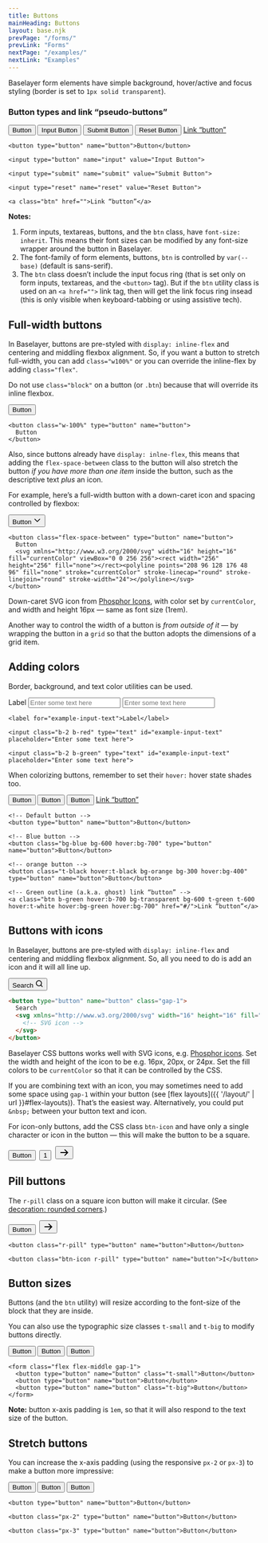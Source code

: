 ```yaml
---
title: Buttons
mainHeading: Buttons
layout: base.njk
prevPage: "/forms/"
prevLink: "Forms"
nextPage: "/examples/"
nextLink: "Examples"
---
```


Baselayer form elements have simple background, hover/active and focus styling (border is set to `1px solid transparent`). 

### Button types and link “pseudo-buttons”

<form class="mt-2 mb-3">
  <button type="button" name="button">Button</button>
  <input type="button" name="input" value="Input Button">
  <input type="submit" name="submit" value="Submit Button">
  <input type="reset" name="reset" value="Reset Button">
  <a class="btn" href="">Link “button”</a>
</form>

```
<button type="button" name="button">Button</button>

<input type="button" name="input" value="Input Button">

<input type="submit" name="submit" value="Submit Button">

<input type="reset" name="reset" value="Reset Button">

<a class="btn" href="">Link “button”</a>
```

**Notes:**

1. Form inputs, textareas, buttons, and the `btn` class, have `font-size: inherit`. This means their font sizes can be modified by any font-size wrapper around the button in Baselayer.
2. The font-family of form elements, buttons, `btn` is controlled by `var(--base)` (default is sans-serif).
3. The `btn` class doesn’t include the input focus ring (that is set only on form inputs, textareas, and the `<button>` tag). But if the `btn` utility class is used on an `<a href="">` link tag, then will get the link focus ring insead (this is only visible when keyboard-tabbing or using assistive tech).

## Full-width buttons

In Baselayer, buttons are pre-styled with `display: inline-flex` and centering and middling flexbox alignment. So, if you want a button to stretch full-width, you can add `class="w100%"` or you can override the inline-flex by adding `class="flex"`.

<div aria-label="Note" class="popout mb-2 bl-3 b-orange b-300 p-2 t-black bg-orange bg-100">
  Do not use <code>class="block"</code> on a button (or <code>.btn</code>) because that will override its inline flexbox.
</div>

<button class="w-100% my-2" type="button" name="button">Button</button>

```
<button class="w-100%" type="button" name="button">
  Button
</button>
```

Also, since buttons already have `display: inlne-flex`, this means that adding the `flex-space-between` class to the button will also stretch the button _if you have more than one item_ inside the button, such as the descriptive text _plus_ an icon.

For example, here’s a full-width button with a down-caret icon and spacing controlled by flexbox:

<button class="mt-2 mb-3 flex-space-between" type="button" name="button">
  Button
  <svg xmlns="http://www.w3.org/2000/svg" width="16" height="16" fill="currentColor" viewBox="0 0 256 256"><rect width="256" height="256" fill="none"></rect><polyline points="208 96 128 176 48 96" fill="none" stroke="currentColor" stroke-linecap="round" stroke-linejoin="round" stroke-width="24"></polyline></svg>
</button>

```
<button class="flex-space-between" type="button" name="button">
  Button
  <svg xmlns="http://www.w3.org/2000/svg" width="16" height="16" fill="currentColor" viewBox="0 0 256 256"><rect width="256" height="256" fill="none"></rect><polyline points="208 96 128 176 48 96" fill="none" stroke="currentColor" stroke-linecap="round" stroke-linejoin="round" stroke-width="24"></polyline></svg>
</button>
```

Down-caret SVG icon from [Phosphor Icons](https://phosphoricons.com/), with color set by `currentColor`, and width and height 16px — same as font size (1rem).

Another way to control the width of a button is _from outside of it_ — by wrapping the button in a `grid` so that the button adopts the dimensions of a grid item.

## Adding colors

Border, background, and text color utilities can be used.

<form class="mt-2 mb-3">
  <label for="example-input-text">Label</label>
  <input class="b-2 b-red" type="text" id="example-input-text" placeholder="Enter some text here">
  <input class="b-2 b-green" type="text" id="example-input-text" placeholder="Enter some text here">
</form>

```
<label for="example-input-text">Label</label>

<input class="b-2 b-red" type="text" id="example-input-text" placeholder="Enter some text here">

<input class="b-2 b-green" type="text" id="example-input-text" placeholder="Enter some text here">
```

When colorizing buttons, remember to set their `hover:` hover state shades too.

<form>
  <p>
    <button type="button" name="button">Button</button>
    <button class="bg-blue bg-600 hover:bg-700" type="button" name="button">Button</button>
    <button class="t-black hover:t-black bg-orange bg-300 hover:bg-400" type="button" name="button">Button</button>
    <a class="btn b-green hover:b-700 bg-transparent bg-600 t-green t-600 hover:t-white hover:bg-green hover:bg-700" href="#/">Link “button”</a>
  </p>
</form>

```
<!-- Default button -->
<button type="button" name="button">Button</button>

<!-- Blue button -->
<button class="bg-blue bg-600 hover:bg-700" type="button" name="button">Button</button>

<!-- orange button -->
<button class="t-black hover:t-black bg-orange bg-300 hover:bg-400" type="button" name="button">Button</button>

<!-- Green outline (a.k.a. ghost) link “button” -->
<a class="btn b-green hover:b-700 bg-transparent bg-600 t-green t-600 hover:t-white hover:bg-green hover:bg-700" href="#/">Link “button”</a>
```

## Buttons with icons

In Baselayer, buttons are pre-styled with `display: inline-flex` and centering and middling flexbox alignment. So, all you need to do is add an icon and it will all line up.

<p>
  <button type="button" name="button" class="gap-1">
    Search
    <svg xmlns="http://www.w3.org/2000/svg" width="16" height="16" fill="currentColor" viewBox="0 0 256 256"><rect width="256" height="256" fill="none"></rect><circle cx="116" cy="116" r="84" fill="none" stroke="currentColor" stroke-linecap="round" stroke-linejoin="round" stroke-width="24"></circle><line x1="175.4" y1="175.4" x2="224" y2="224" fill="none" stroke="currentColor" stroke-linecap="round" stroke-linejoin="round" stroke-width="24"></line></svg>
  </button>
</p>

```html
<button type="button" name="button" class="gap-1">
  Search
  <svg xmlns="http://www.w3.org/2000/svg" width="16" height="16" fill="currentColor">
    <!-- SVG icon -->
  </svg>
</button>
```

Baselayer CSS buttons works well with SVG icons, e.g. [Phosphor icons](https://phosphoricons.com/). Set the width and height of the icon to be e.g. 16px, 20px, or 24px. Set the fill colors to be `currentColor` so that it can be controlled by the CSS.

If you are combining text with an icon, you may sometimes need to add some space using `gap-1` within your button (see [flex layouts]({{ '/layout/' | url }}#flex-layouts)). That’s the easiest way. Alternatively, you could put `&nbsp;` between your button text and icon.

For icon-only buttons, add the CSS class  `btn-icon` and have only a single character or icon in the button — this will make the button to be a square.

<form>
  <p class="flex flex-middle">
    <button type="button" name="button">Button</button>&nbsp;
    <button class="btn-icon" type="button" name="button">1</button>&nbsp;
    <button class="btn-icon" type="button" name="button">
      <svg xmlns="http://www.w3.org/2000/svg" width="20" height="20" fill="currentColor" viewBox="0 0 256 256"><rect width="256" height="256" fill="none"></rect><line x1="40" y1="128" x2="216" y2="128" fill="none" stroke="currentColor" stroke-linecap="round" stroke-linejoin="round" stroke-width="24"></line><polyline points="144 56 216 128 144 200" fill="none" stroke="currentColor" stroke-linecap="round" stroke-linejoin="round" stroke-width="24"></polyline></svg>
    </button>
  </p>
</form>

## Pill buttons

The `r-pill` class on a square icon button will make it circular. (See [decoration: rounded corners](/baselayer-3/decoration/#rounded-corners).)

<form>
  <p class="flex flex-middle">
    <button class="r-pill" type="button" name="button">Button</button>&nbsp;
    <button class="btn-icon r-pill" type="button" name="button">
      <svg xmlns="http://www.w3.org/2000/svg" width="20" height="20" fill="currentColor" viewBox="0 0 256 256"><rect width="256" height="256" fill="none"></rect><line x1="40" y1="128" x2="216" y2="128" fill="none" stroke="currentColor" stroke-linecap="round" stroke-linejoin="round" stroke-width="24"></line><polyline points="144 56 216 128 144 200" fill="none" stroke="currentColor" stroke-linecap="round" stroke-linejoin="round" stroke-width="24"></polyline></svg>
    </button>
  </p>
</form>

```
<button class="r-pill" type="button" name="button">Button</button>

<button class="btn-icon r-pill" type="button" name="button">I</button>
```

## Button sizes

Buttons (and the `btn` utility) will resize according to the font-size of the block that they are inside.

You can also use the typographic size classes `t-small` and `t-big` to modify buttons directly.

<form class="mt-2 mb-3 flex flex-middle gap-1">
  <button type="button" name="button" class="t-small">Button</button>
  <button type="button" name="button">Button</button>
  <button type="button" name="button" class="t-big">Button</button>
</form>

```
<form class="flex flex-middle gap-1">
  <button type="button" name="button" class="t-small">Button</button>
  <button type="button" name="button">Button</button>
  <button type="button" name="button" class="t-big">Button</button>
</form>
```

**Note:** button x-axis padding is `1em`, so that it will also respond to the text size of the button.

## Stretch buttons

You can increase the x-axis padding (using the responsive `px-2` or `px-3`) to make a button more impressive:

<form class="mt-2 mb-3 flex flex-middle gap-1">
  <button type="button" name="button">Button</button>
  <button class="px-2" type="button" name="button">Button</button>
  <button class="px-3" type="button" name="button">Button</button>
</form>

```
<button type="button" name="button">Button</button>

<button class="px-2" type="button" name="button">Button</button>

<button class="px-3" type="button" name="button">Button</button>
```
